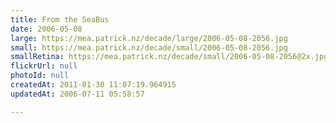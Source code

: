 ```yaml
---
title: From the SeaBus
date: 2006-05-08
large: https://mea.patrick.nz/decade/large/2006-05-08-2056.jpg
small: https://mea.patrick.nz/decade/small/2006-05-08-2056.jpg
smallRetina: https://mea.patrick.nz/decade/small/2006-05-08-2056@2x.jpg
flickrUrl: null
photoId: null
createdAt: 2011-01-30 11:07:19.964915
updatedAt: 2006-07-11 05:58:57

---
```


